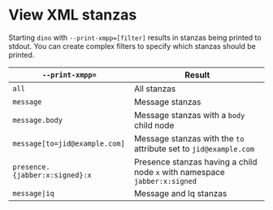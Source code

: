 View XML stanzas
================
Starting `dino` with `--print-xmpp=[filter]` results in stanzas being printed to stdout. You can create complex filters to specify which stanzas should be printed.

|`--print-xmpp=`                | Result      |
|------------------------------ | ----------- |
| `all`                         | All stanzas |
| `message`                     | Message stanzas |
| `message.body`                | Message stanzas with a `body` child node |
| `message[to=jid@example.com]` | Message stanzas with the `to` attribute set to `jid@example.com` |
| `presence.{jabber:x:signed}:x` | Presence stanzas having a child node `x` with namespace `jabber:x:signed`|
| `message\|iq`                  | Message and Iq stanzas |